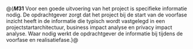 @{**$M31$**
 Voor een goede uitvoering van het project is specifieke informatie nodig. De opdrachtgever zorgt dat het project bij de start van de voorfase inzicht heeft in de informatie die typisch wordt vastgelegd in een projectstartarchitectuur, business impact analyse en privacy impact analyse. Waar nodig werkt de opdrachtgever de informatie bij tijdens de voorfase en realisatiefase.}@
